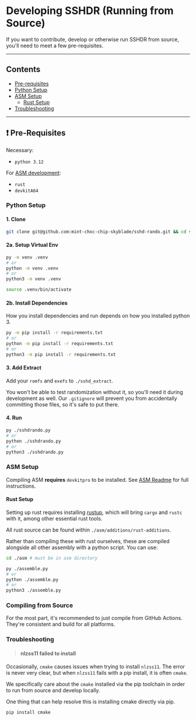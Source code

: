 # Developing SSHDR (Running from Source)

If you want to contribute, develop or otherwise run SSHDR from source, you'll need to meet a few pre-requisites.


<hr />

## Contents

- [Pre-requisites](#️-pre-requisites)
- [Python Setup](#python-setup)
- [ASM Setup](#asm-setup)
  - [Rust Setup](#rust-setup)
- [Troubleshooting](#troubleshooting)

<hr />


## ❗️ Pre-Requisites

Necessary:
- `python 3.12`

For [ASM development](#asm-setup):
- `rust`
- `devkitA64`

### Python Setup

#### 1. Clone

```sh
git clone git@github.com:mint-choc-chip-skyblade/sshd-rando.git && cd sshd-rando
```

#### 2a. Setup Virtual Env

```sh
py -m venv .venv
# or
python -m venv .venv
# or
python3 -m venv .venv

source .venv/bin/activate
```

#### 2b. Install Dependencies

How you install dependencies and run depends on how you installed python 3.

```sh
py -m pip install -r requirements.txt
# or
python -m pip install -r requirements.txt
# or
python3 -m pip install -r requirements.txt
```

#### 3. Add Extract

Add your `romfs` and `exefs` to `./sshd_extract`.

You won't be able to test randomization without it, so you'll need it during development as well. Our `.gitignore` will prevent you from accidentally committing those files, so it's safe to put there.

#### 4. Run

```sh
py ./sshdrando.py
# or
python ./sshdrando.py
# or
python3 ./sshdrando.py
```

### ASM Setup

Compiling ASM **requires** `devkitpro` to be installed. See [ASM Readme](../asm/README.md) for full instructions.


#### Rust Setup

Setting up rust requires installing [rustup](https://rustup.rs/), which will bring `cargo` and `rustc` with it, among other essential rust tools.

All rust source can be found within `./asm/additions/rust-additions`.

Rather than compiling these with rust ourselves, these are compiled alongside all other assembly with a python script. You can use:

```sh
cd ./asm # must be in asm directory

py ./assemble.py
# or 
python ./assemble.py
# or
python3 ./assemble.py
```


### Compiling from Source

For the most part, it's recommended to just compile from GitHub Actions. They're consistent and build for all platforms.


### Troubleshooting

> #### nlzss11 failed to install

Occasionally, `cmake` causes issues when trying to install `nlzss11`. The error is never very clear, but when `nlzss11` fails with a pip install, it is often `cmake`.

We specifically care about the `cmake` installed via the pip toolchain in order to run from source and develop locally.

One thing that can help resolve this is installing cmake directly via pip.

```sh
pip install cmake
```
